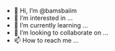 - 👋 Hi, I’m @bamsbaiim
- 👀 I’m interested in ...
- 🌱 I’m currently learning ...
- 💞️ I’m looking to collaborate on ...
- 📫 How to reach me ...

<!---
bamsbaiim/bamsbaiim is a ✨ special ✨ repository because its `README.md` (this file) appears on your GitHub profile.
You can click the Preview link to take a look at your changes.
--->
